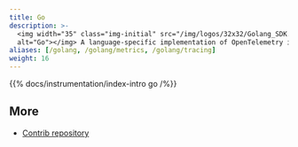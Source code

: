 ```yaml
---
title: Go
description: >-
  <img width="35" class="img-initial" src="/img/logos/32x32/Golang_SDK.svg"
  alt="Go"></img> A language-specific implementation of OpenTelemetry in Go.
aliases: [/golang, /golang/metrics, /golang/tracing]
weight: 16
---
```


{{% docs/instrumentation/index-intro go /%}}

## More

- [Contrib repository](https://github.com/open-telemetry/opentelemetry-go-contrib)
